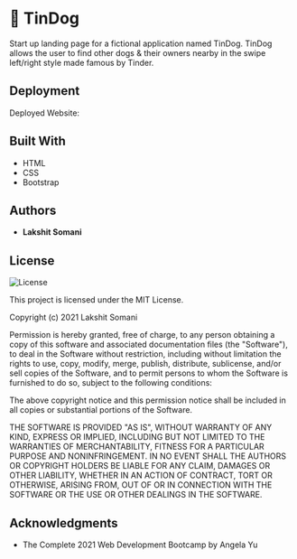 # 🐶 TinDog

Start up landing page for a fictional application named TinDog. TinDog allows the user to find other dogs & their owners nearby in the swipe left/right style made famous by Tinder.

## Deployment

Deployed Website: 

<!-- ![tindog](./images/Capture.png) -->

## Built With

  * HTML
  * CSS
  * Bootstrap

## Authors

  - **Lakshit Somani**
    <!-- [lakshits11](https://rosajen27.github.io/) -->


## License

![License](https://img.shields.io/badge/license-MIT%20License-blue.svg)

This project is licensed under the MIT License.

Copyright (c) 2021 Lakshit Somani

Permission is hereby granted, free of charge, to any person obtaining a copy
of this software and associated documentation files (the "Software"), to deal
in the Software without restriction, including without limitation the rights
to use, copy, modify, merge, publish, distribute, sublicense, and/or sell
copies of the Software, and to permit persons to whom the Software is
furnished to do so, subject to the following conditions:

The above copyright notice and this permission notice shall be included in all
copies or substantial portions of the Software.

THE SOFTWARE IS PROVIDED "AS IS", WITHOUT WARRANTY OF ANY KIND, EXPRESS OR
IMPLIED, INCLUDING BUT NOT LIMITED TO THE WARRANTIES OF MERCHANTABILITY,
FITNESS FOR A PARTICULAR PURPOSE AND NONINFRINGEMENT. IN NO EVENT SHALL THE
AUTHORS OR COPYRIGHT HOLDERS BE LIABLE FOR ANY CLAIM, DAMAGES OR OTHER
LIABILITY, WHETHER IN AN ACTION OF CONTRACT, TORT OR OTHERWISE, ARISING FROM,
OUT OF OR IN CONNECTION WITH THE SOFTWARE OR THE USE OR OTHER DEALINGS IN THE
SOFTWARE.

## Acknowledgments

  * The Complete 2021 Web Development Bootcamp by Angela Yu
